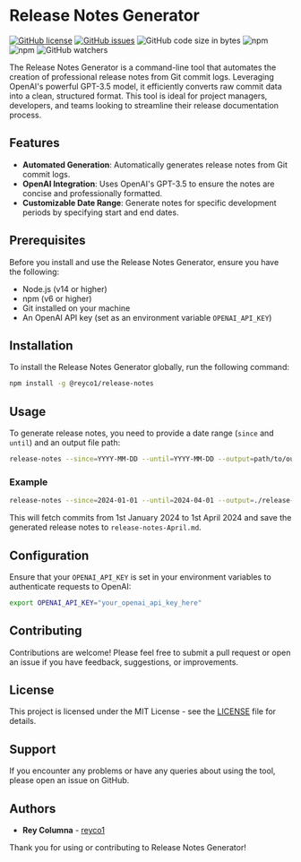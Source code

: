 # Release Notes Generator

[![GitHub license](https://img.shields.io/github/license/reyco1/release-notes)](https://github.com/reyco1/release-notes/blob/main/LICENSE)  [![GitHub issues](https://img.shields.io/github/issues/reyco1/release-notes)](https://github.com/reyco1/release-notes/issues)  ![GitHub code size in bytes](https://img.shields.io/github/languages/code-size/reyco1/release-notes)  ![npm](https://img.shields.io/npm/dw/@reyco1/release-notes)  ![npm](https://img.shields.io/npm/v/@reyco1/release-notes) ![GitHub watchers](https://img.shields.io/github/watchers/reyco1/release-notes)



The Release Notes Generator is a command-line tool that automates the creation of professional release notes from Git commit logs. Leveraging OpenAI's powerful GPT-3.5 model, it efficiently converts raw commit data into a clean, structured format. This tool is ideal for project managers, developers, and teams looking to streamline their release documentation process.

## Features

- **Automated Generation**: Automatically generates release notes from Git commit logs.
- **OpenAI Integration**: Uses OpenAI's GPT-3.5 to ensure the notes are concise and professionally formatted.
- **Customizable Date Range**: Generate notes for specific development periods by specifying start and end dates.

## Prerequisites

Before you install and use the Release Notes Generator, ensure you have the following:

- Node.js (v14 or higher)
- npm (v6 or higher)
- Git installed on your machine
- An OpenAI API key (set as an environment variable `OPENAI_API_KEY`)

## Installation

To install the Release Notes Generator globally, run the following command:

```bash
npm install -g @reyco1/release-notes
```

## Usage

To generate release notes, you need to provide a date range (`since` and `until`) and an output file path:

```bash
release-notes --since=YYYY-MM-DD --until=YYYY-MM-DD --output=path/to/output.md
```

### Example

```bash
release-notes --since=2024-01-01 --until=2024-04-01 --output=./release-notes-April.md
```

This will fetch commits from 1st January 2024 to 1st April 2024 and save the generated release notes to `release-notes-April.md`.

## Configuration

Ensure that your `OPENAI_API_KEY` is set in your environment variables to authenticate requests to OpenAI:

```bash
export OPENAI_API_KEY="your_openai_api_key_here"
```

## Contributing

Contributions are welcome! Please feel free to submit a pull request or open an issue if you have feedback, suggestions, or improvements.

## License

This project is licensed under the MIT License - see the [LICENSE](LICENSE) file for details.

## Support

If you encounter any problems or have any queries about using the tool, please open an issue on GitHub.

## Authors

- **Rey Columna** - [reyco1](https://github.com/reyco1)

Thank you for using or contributing to Release Notes Generator!
